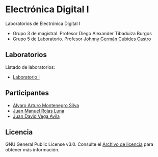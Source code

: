 # Electrónica Digital I

Laboratorios de Electrónica Digital I

- Grupo 3 de magistral. Profesor Diego Alexander Tibaduiza Burgos
- Grupo 5 de Laboratorio. Profesor [Johnny Germán Cubides Castro](https://github.com/johnnycubides)

## Laboratorios

Listado de laboratorios:

- [Laboratorio I](https://github.com/2023-2S-digital/laboratorio-I)

## Participantes

- [Alvaro Arturo Montenegro Silva](https://github.com/aamontenegros)
- [Juan Manuel Rojas Luna](https://github.com/JuanLunaG)
- [Juan David Vega Avila](https://github.com/JuanD272)

## Licencia

GNU General Public License v3.0. Consulte el [Archivo de licencia](LICENSE) para obtener más información.
